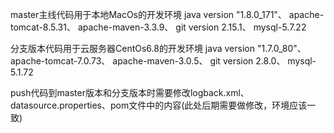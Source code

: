 master主线代码用于本地MacOs的开发环境
    java version "1.8.0_171"、
    apache-tomcat-8.5.31、
    apache-maven-3.3.9、
    git version 2.15.1、
    mysql-5.7.22
    
    
分支版本代码用于云服务器CentOs6.8的开发环境
    java version "1.7.0_80"、
    apache-tomcat-7.0.73、
    apache-maven-3.0.5、
    git version 2.8.0、
    mysql-5.1.72
    
    
push代码到master版本和分支版本时需要修改logback.xml、datasource.properties、pom文件中的内容(此处后期需要做修改，环境应该一致)
